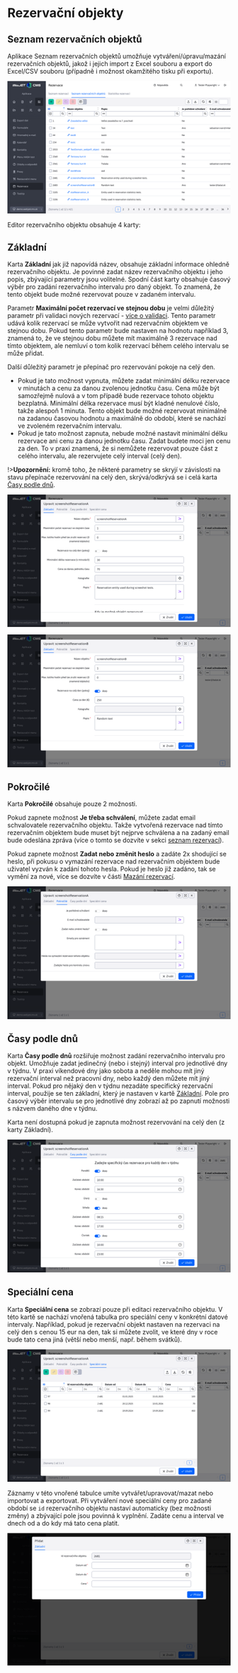 # Rezervační objekty

## Seznam rezervačních objektů

Aplikace Seznam rezervačních objektů umožňuje vytváření/úpravu/mazání rezervačních objektů, jakož i jejich import z Excel souboru a export do Excel/CSV souboru (případně i možnost okamžitého tisku při exportu).

![](reservation_object-datatable.png)

Editor rezervačního objektu obsahuje 4 karty:

## Základní

Karta **Základní** jak již napovídá název, obsahuje základní informace ohledně rezervačního objektu. Je povinné zadat název rezervačního objektu i jeho popis, zbývající parametry jsou volitelné. Spodní část karty obsahuje časový výběr pro zadání rezervačního intervalu pro daný objekt. To znamená, že tento objekt bude možné rezervovat pouze v zadaném intervalu.

Parametr **Maximální počet rezervací ve stejnou dobu** je velmi důležitý parametr při validaci nových rezervací - [více o validaci](../reservations/readme.md#validace-rezervací). Tento parametr udává kolik rezervací se může vytvořit nad rezervačním objektem ve stejnou dobu. Pokud tento parametr bude nastaven na hodnotu například 3, znamená to, že ve stejnou dobu můžete mít maximálně 3 rezervace nad tímto objektem, ale nemluví o tom kolik rezervací během celého intervalu se může přidat.

Další důležitý parametr je přepínač pro rezervování pokoje na celý den.

- Pokud je tato možnost vypnuta, můžete zadat minimální délku rezervace v minutách a cenu za danou zvolenou jednotku času. Cena může být samozřejmě nulová a v tom případě bude rezervace tohoto objektu bezplatná. Minimální délka rezervace musí být kladné nenulové číslo, takže alespoň 1 minuta. Tento objekt bude možné rezervovat minimálně na zadanou časovou hodnotu a maximálně do období, které se nachází ve zvoleném rezervačním intervalu.
- Pokud je tato možnost zapnuta, nebude možné nastavit minimální délku rezervace ani cenu za danou jednotku času. Zadat budete moci jen cenu za den. To v praxi znamená, že si nemůžete rezervovat pouze část z celého intervalu, ale rezervujete celý interval (celý den).

!>**Upozornění:** kromě toho, že některé parametry se skryjí v závislosti na stavu přepínače rezervování na celý den, skrývá/odkrývá se i celá karta [Časy podle dnů](#časy-podle-dnů).

![](reservation_object-editor_basic_tab.png)

![](reservation_object-editor_basic_tab_2.png)

## Pokročilé

Karta **Pokročilé** obsahuje pouze 2 možnosti.

Pokud zapnete možnost **Je třeba schválení**, můžete zadat email schvalovatele rezervačního objektu. Takže vytvořená rezervace nad tímto rezervačním objektem bude muset být nejprve schválena a na zadaný email bude odeslána zpráva (více o tomto se dozvíte v sekci [seznam rezervací](../reservations/readme.md#seznam-rezervací)).

Pokud zapnete možnost **Zadat nebo změnit heslo** a zadáte 2x shodující se heslo, při pokusu o vymazání rezervace nad rezervačním objektem bude uživatel vyzván k zadání tohoto hesla. Pokud je heslo již zadáno, tak se vymění za nové, více se dozvíte v části [Mazání rezervací](../reservations/readme.md#mazání-rezervací).

![](reservation_object-editor_advance_tab.png)

## Časy podle dnů

Karta **Časy podle dnů** rozšiřuje možnost zadání rezervačního intervalu pro objekt. Umožňuje zadat jedinečný (nebo i stejný) interval pro jednotlivé dny v týdnu. V praxi víkendové dny jako sobota a neděle mohou mít jiný rezervační interval než pracovní dny, nebo každý den můžete mít jiný interval. Pokud pro nějaký den v týdnu nezadáte specifický rezervační interval, použije se ten základní, který je nastaven v kartě [Základní](#základní). Pole pro časový výběr intervalu se pro jednotlivé dny zobrazí až po zapnutí možnosti s názvem daného dne v týdnu.

Karta není dostupná pokud je zapnuta možnost rezervování na celý den (z karty Základní).

![](reservation_object-editor_chooseDay_tab.png)

## Speciální cena

Karta **Speciální cena** se zobrazí pouze při editaci rezervačního objektu. V této kartě se nachází vnořená tabulka pro speciální ceny v konkrétní datové intervaly. Například, pokud je rezervační objekt nastaven na rezervaci na celý den s cenou 15 eur na den, tak si můžete zvolit, ve které dny v roce bude tato cena jiná (větší nebo menší, např. během svátků).

![](reservation_object-editor_prices_tab.png)

Záznamy v této vnořené tabulce umíte vytvářet/upravovat/mazat nebo importovat a exportovat. Při vytváření nové speciální ceny pro zadané období se `id` rezervačního objektu nastaví automaticky (bez možnosti změny) a zbývající pole jsou povinná k vyplnění. Zadáte cenu a interval ve dnech od a do kdy má tato cena platit.

![](reservation_object-editor_prices_add.png)

